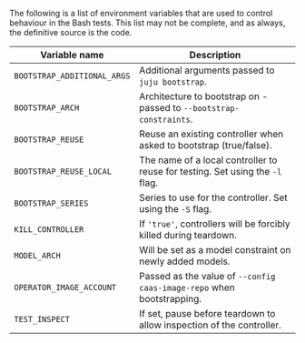 The following is a list of environment variables that are used to control
behaviour in the Bash tests. This list may not be complete, and as always, the
definitive source is the code.

| Variable name               | Description                                                                   |
|-----------------------------|-------------------------------------------------------------------------------|
| `BOOTSTRAP_ADDITIONAL_ARGS` | Additional arguments passed to `juju bootstrap`.                              |
| `BOOTSTRAP_ARCH`            | Architecture to bootstrap on - passed to `--bootstrap-constraints`.           |
| `BOOTSTRAP_REUSE`           | Reuse an existing controller when asked to bootstrap (true/false).            |
| `BOOTSTRAP_REUSE_LOCAL`     | The name of a local controller to reuse for testing. Set using the `-l` flag. |
| `BOOTSTRAP_SERIES`          | Series to use for the controller. Set using the `-S` flag.                    |
| `KILL_CONTROLLER`           | If `'true'`, controllers will be forcibly killed during teardown.             |
| `MODEL_ARCH`                | Will be set as a model constraint on newly added models.                      |
| `OPERATOR_IMAGE_ACCOUNT`    | Passed as the value of `--config caas-image-repo` when bootstrapping.         |
| `TEST_INSPECT`              | If set, pause before teardown to allow inspection of the controller.          |